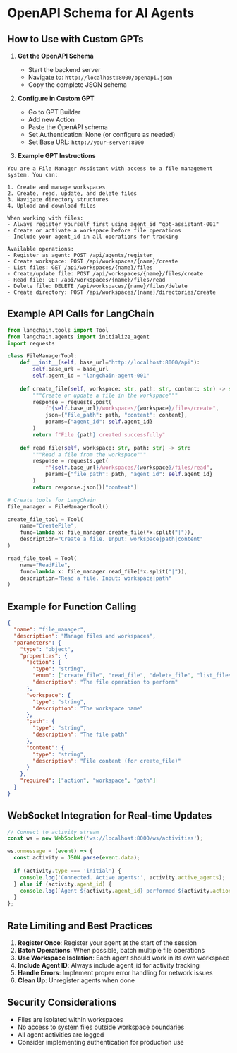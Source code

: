 # OpenAPI Schema for AI Agents

## How to Use with Custom GPTs

1. **Get the OpenAPI Schema**
   - Start the backend server
   - Navigate to: `http://localhost:8000/openapi.json`
   - Copy the complete JSON schema

2. **Configure in Custom GPT**
   - Go to GPT Builder
   - Add new Action
   - Paste the OpenAPI schema
   - Set Authentication: None (or configure as needed)
   - Set Base URL: `http://your-server:8000`

3. **Example GPT Instructions**

```
You are a File Manager Assistant with access to a file management system. You can:

1. Create and manage workspaces
2. Create, read, update, and delete files
3. Navigate directory structures
4. Upload and download files

When working with files:
- Always register yourself first using agent_id "gpt-assistant-001"
- Create or activate a workspace before file operations
- Include your agent_id in all operations for tracking

Available operations:
- Register as agent: POST /api/agents/register
- Create workspace: POST /api/workspaces/{name}/create
- List files: GET /api/workspaces/{name}/files
- Create/update file: POST /api/workspaces/{name}/files/create
- Read file: GET /api/workspaces/{name}/files/read
- Delete file: DELETE /api/workspaces/{name}/files/delete
- Create directory: POST /api/workspaces/{name}/directories/create
```

## Example API Calls for LangChain

```python
from langchain.tools import Tool
from langchain.agents import initialize_agent
import requests

class FileManagerTool:
    def __init__(self, base_url="http://localhost:8000/api"):
        self.base_url = base_url
        self.agent_id = "langchain-agent-001"
        
    def create_file(self, workspace: str, path: str, content: str) -> str:
        """Create or update a file in the workspace"""
        response = requests.post(
            f"{self.base_url}/workspaces/{workspace}/files/create",
            json={"file_path": path, "content": content},
            params={"agent_id": self.agent_id}
        )
        return f"File {path} created successfully"
    
    def read_file(self, workspace: str, path: str) -> str:
        """Read a file from the workspace"""
        response = requests.get(
            f"{self.base_url}/workspaces/{workspace}/files/read",
            params={"file_path": path, "agent_id": self.agent_id}
        )
        return response.json()["content"]

# Create tools for LangChain
file_manager = FileManagerTool()

create_file_tool = Tool(
    name="CreateFile",
    func=lambda x: file_manager.create_file(*x.split("|")),
    description="Create a file. Input: workspace|path|content"
)

read_file_tool = Tool(
    name="ReadFile", 
    func=lambda x: file_manager.read_file(*x.split("|")),
    description="Read a file. Input: workspace|path"
)
```

## Example for Function Calling

```json
{
  "name": "file_manager",
  "description": "Manage files and workspaces",
  "parameters": {
    "type": "object",
    "properties": {
      "action": {
        "type": "string",
        "enum": ["create_file", "read_file", "delete_file", "list_files"],
        "description": "The file operation to perform"
      },
      "workspace": {
        "type": "string",
        "description": "The workspace name"
      },
      "path": {
        "type": "string",
        "description": "The file path"
      },
      "content": {
        "type": "string",
        "description": "File content (for create_file)"
      }
    },
    "required": ["action", "workspace", "path"]
  }
}
```

## WebSocket Integration for Real-time Updates

```javascript
// Connect to activity stream
const ws = new WebSocket('ws://localhost:8000/ws/activities');

ws.onmessage = (event) => {
  const activity = JSON.parse(event.data);
  
  if (activity.type === 'initial') {
    console.log('Connected. Active agents:', activity.active_agents);
  } else if (activity.agent_id) {
    console.log(`Agent ${activity.agent_id} performed ${activity.action}`);
  }
};
```

## Rate Limiting and Best Practices

1. **Register Once**: Register your agent at the start of the session
2. **Batch Operations**: When possible, batch multiple file operations
3. **Use Workspace Isolation**: Each agent should work in its own workspace
4. **Include Agent ID**: Always include agent_id for activity tracking
5. **Handle Errors**: Implement proper error handling for network issues
6. **Clean Up**: Unregister agents when done

## Security Considerations

- Files are isolated within workspaces
- No access to system files outside workspace boundaries
- All agent activities are logged
- Consider implementing authentication for production use